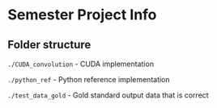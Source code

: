 # Semester Project Info

## Folder structure

`./CUDA_convolution` - CUDA implementation

`./python_ref` - Python reference implementation

`./test_data_gold` - Gold standard output data that is correct
